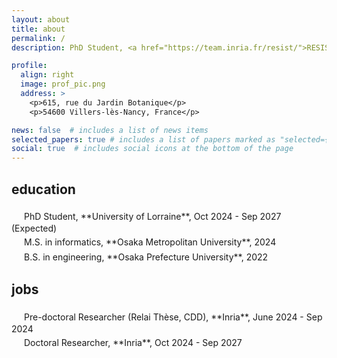 ```yaml
---
layout: about
title: about
permalink: /
description: PhD Student, <a href="https://team.inria.fr/resist/">RESIST Team</a>, <a href="https://www.inria.fr/en">Inria</a>, France

profile:
  align: right
  image: prof_pic.png
  address: >
    <p>615, rue du Jardin Botanique</p>
    <p>54600 Villers-lès-Nancy, France</p>

news: false  # includes a list of news items
selected_papers: true # includes a list of papers marked as "selected={true}"
social: true  # includes social icons at the bottom of the page
---
```


<h2>education</h2>
<i class="fas fa-graduation-cap" style="font-size: 20px; padding:10px;"></i> PhD Student, **University of Lorraine**, Oct 2024 - Sep 2027 (Expected)
<br>
<i class="fas fa-graduation-cap" style="font-size: 20px; padding:10px;"></i> M.S. in informatics, **Osaka Metropolitan University**, 2024
<br>
<i class="fas fa-graduation-cap" style="font-size: 20px; padding:10px;"></i> B.S. in engineering, **Osaka Prefecture University**, 2022


<h2>jobs</h2>
<i class="fas fa-briefcase" style="font-size: 20px; padding:10px;"></i> Pre-doctoral Researcher (Relai Thèse, CDD), **Inria**, June 2024 - Sep 2024
<br>
<i class="fas fa-briefcase" style="font-size: 20px; padding:10px;"></i> Doctoral Researcher, **Inria**, Oct 2024 - Sep 2027
